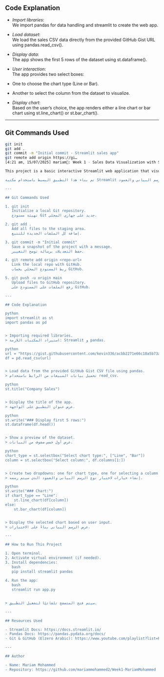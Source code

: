 
## Code Explanation

- *Import libraries*:  
We import pandas for data handling and streamlit to create the web app.

- *Load dataset*:  
We load the sales CSV data directly from the provided GitHub Gist URL using pandas.read_csv().

- *Display data*:  
The app shows the first 5 rows of the dataset using st.dataframe().

- *User interaction*:  
The app provides two select boxes:
- One to choose the chart type (Line or Bar).
- Another to select the column from the dataset to visualize.

- *Display chart*:  
Based on the user’s choice, the app renders either a line chart or bar chart using st.line_chart() or st.bar_chart().

---

## Git Commands Used

```bash
git init
git add .
git commit -m "Initial commit - Streamlit sales app"
git remote add origin https://gi…
[4:21 am, 15/07/2025] mariam🤍: Week 1 - Sales Data Visualization with Streamlit

This project is a basic interactive Streamlit web application that visualizes a company's sales data using pandas and Streamlit charts.

تم بناء هذا التطبيق البسيط باستخدام مكتبة Streamlit لعرض بيانات مبيعات شركة باستخدام الرسوم البيانية، ويوفر خيارات تفاعلية للمستخدم لاختيار نوع الرسم البياني والعمود.

---

## Git Commands Used

1. git init  
   Initialize a local Git repository.  
   تهيئة مستودع Git جديد على جهازي المحلي.

2. git add .  
   Add all files to the staging area.  
   إضافة كل الملفات الجديدة للتتبع.

3. git commit -m "Initial commit"  
   Save a snapshot of the project with a message.  
   حفظ التعديلات برسالة توضح التغيير.

4. git remote add origin <repo-url>  
   Link the local repo with GitHub.  
   ربط المستودع المحلي بحساب GitHub.

5. git push -u origin main  
   Upload files to GitHub repository.  
   رفع الملفات على المستودع على GitHub.

---

## Code Explanation

python
import streamlit as st
import pandas as pd


> Importing required libraries.  
> استيراد المكتبات اللازمة: Streamlit و pandas.

python
url = "https://gist.githubusercontent.com/kevin336/acbb2271e66c18a5b73aacf82ca82784/raw/company-sales.csv"
df = pd.read_csv(url)


> Load data from the provided GitHub Gist CSV file using pandas.  
> تحميل بيانات المبيعات من الرابط باستخدام read_csv.

python
st.title("Company Sales")


> Display the title of the app.  
> عرض عنوان التطبيق على الواجهة.

python
st.write("### Display first 5 rows:")
st.dataframe(df.head())


> Show a preview of the dataset.  
> عرض أول خمس صفوف من البيانات.

python
chart_type = st.selectbox("Select chart type:", ["Line", "Bar"])
column = st.selectbox("Select column:", df.columns[1:])


> Create two dropdowns: one for chart type, one for selecting a column.  
> إنشاء خيارات لاختيار نوع الرسم البياني والعمود الذي سيتم رسمه.

python
st.write("### Chart:")
if chart_type == "Line":
    st.line_chart(df[column])
else:
    st.bar_chart(df[column])


> Display the selected chart based on user input.  
> عرض الرسم البياني بناءً على الاختيارات.

---

## How to Run This Project

1. Open terminal.
2. Activate virtual environment (if needed).
3. Install dependencies:
   bash
   pip install streamlit pandas
   
4. Run the app:
   bash
   streamlit run app.py
   

> سيتم فتح المتصفح تلقائيًا لتشغيل التطبيق.

---

## Resources Used

- Streamlit Docs: https://docs.streamlit.io/
- Pandas Docs: https://pandas.pydata.org/docs/
- Git & GitHub (Elzero Arabic): https://www.youtube.com/playlist?list=PLDoPjvoNmBAw4eOj58MZPakHjaO3frVMF

---

## Author

- Name: Mariam Mohammed  
- Repository: https://github.com/mariammohammed2/Week1-MariamMohammed